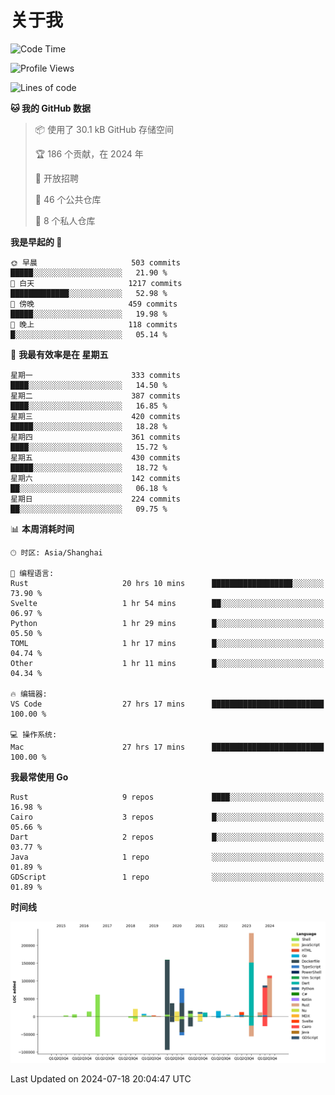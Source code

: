 # 关于我

<!--START_SECTION:waka-->
![Code Time](http://img.shields.io/badge/Code%20Time-2%2C953%20hrs-blue)

![Profile Views](http://img.shields.io/badge/%E4%B8%AA%E4%BA%BA%E8%B5%84%E6%96%99%E8%A7%82%E7%9C%8B%E6%AC%A1%E6%95%B0-0-blue)

![Lines of code](https://img.shields.io/badge/%E4%BB%8E%E3%80%8CHello%20World%E3%80%8D%E8%B5%B7%E6%88%91%E5%B7%B2%E7%BB%8F%E5%86%99%E4%BA%86-932.0%20thousand%20%E8%A1%8C%E4%BB%A3%E7%A0%81-blue)

**🐱 我的 GitHub 数据** 

> 📦  使用了 30.1 kB GitHub 存储空间 
 > 
> 🏆 186 个贡献，在 2024 年
 > 
> 💼 开放招聘
 > 
> 📜 46 个公共仓库 
 > 
> 🔑 8 个私人仓库 
 > 
**我是早起的 🐤** 

```text
🌞 早晨                     503 commits         █████░░░░░░░░░░░░░░░░░░░░   21.90 % 
🌆 白天                     1217 commits        █████████████░░░░░░░░░░░░   52.98 % 
🌃 傍晚                     459 commits         █████░░░░░░░░░░░░░░░░░░░░   19.98 % 
🌙 晚上                     118 commits         █░░░░░░░░░░░░░░░░░░░░░░░░   05.14 % 
```
📅 **我最有效率是在 星期五** 

```text
星期一                      333 commits         ████░░░░░░░░░░░░░░░░░░░░░   14.50 % 
星期二                      387 commits         ████░░░░░░░░░░░░░░░░░░░░░   16.85 % 
星期三                      420 commits         █████░░░░░░░░░░░░░░░░░░░░   18.28 % 
星期四                      361 commits         ████░░░░░░░░░░░░░░░░░░░░░   15.72 % 
星期五                      430 commits         █████░░░░░░░░░░░░░░░░░░░░   18.72 % 
星期六                      142 commits         ██░░░░░░░░░░░░░░░░░░░░░░░   06.18 % 
星期日                      224 commits         ██░░░░░░░░░░░░░░░░░░░░░░░   09.75 % 
```


📊 **本周消耗时间** 

```text
🕑︎ 时区: Asia/Shanghai

💬 编程语言: 
Rust                     20 hrs 10 mins      ██████████████████░░░░░░░   73.90 % 
Svelte                   1 hr 54 mins        ██░░░░░░░░░░░░░░░░░░░░░░░   06.97 % 
Python                   1 hr 29 mins        █░░░░░░░░░░░░░░░░░░░░░░░░   05.50 % 
TOML                     1 hr 17 mins        █░░░░░░░░░░░░░░░░░░░░░░░░   04.74 % 
Other                    1 hr 11 mins        █░░░░░░░░░░░░░░░░░░░░░░░░   04.34 % 

🔥 编辑器: 
VS Code                  27 hrs 17 mins      █████████████████████████   100.00 % 

💻 操作系统: 
Mac                      27 hrs 17 mins      █████████████████████████   100.00 % 
```

**我最常使用 Go** 

```text
Rust                     9 repos             ████░░░░░░░░░░░░░░░░░░░░░   16.98 % 
Cairo                    3 repos             █░░░░░░░░░░░░░░░░░░░░░░░░   05.66 % 
Dart                     2 repos             █░░░░░░░░░░░░░░░░░░░░░░░░   03.77 % 
Java                     1 repo              ░░░░░░░░░░░░░░░░░░░░░░░░░   01.89 % 
GDScript                 1 repo              ░░░░░░░░░░░░░░░░░░░░░░░░░   01.89 % 
```



**时间线**

![Lines of Code chart](https://raw.githubusercontent.com/catusax/catusax/master/assets/bar_graph.png)


 Last Updated on 2024-07-18 20:04:47 UTC
<!--END_SECTION:waka-->
